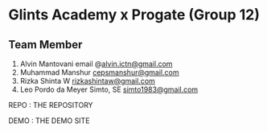# Glints Academy x Progate (Group 12)
## Team Member
1. Alvin Mantovani	 email @alvin.ictn@gmail.com
2. Muhammad Manshur	cepsmanshur@gmail.com
3. Rizka Shinta W	rizkashintaw@gmail.com
4. Leo Pordo da Meyer Simto, SE	simto1983@gmail.com


REPO : THE REPOSITORY

DEMO : THE DEMO SITE
